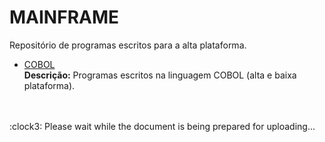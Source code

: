 # MAINFRAME

Repositório de programas escritos para a alta plataforma. 
<br />

* [COBOL](https://github.com/fermyno/mainframe/tree/main/COBOL)  
  **Descrição:** Programas escritos na linguagem COBOL (alta e baixa plataforma).  
<br />












<br />
:clock3: Please wait while the document is being prepared for uploading... 
<br />
